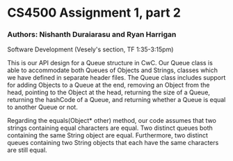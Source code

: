# CS4500 Assignment 1, part 2
### Authors: Nishanth Duraiarasu and Ryan Harrigan

Software Development (Vesely's section, TF 1:35-3:15pm)

This is our API design for a Queue structure in CwC. Our Queue class is able to
accommodate both Queues of Objects and Strings, classes which we have defined in
separate header files. The Queue class includes support for adding Objects to a
Queue at the end, removing an Object from the head, pointing to the Object at the
head, returning the size of a Queue, returning the hashCode of a Queue, and
returning whether a Queue is equal to another Queue or not.

Regarding the equals(Object* other) method, our code assumes that two strings
containing equal characters are equal. Two distinct queues both containing the
same String object are equal. Furthermore, two distinct queues containing two
String objects that each have the same characters are still equal.